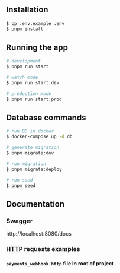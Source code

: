 ## Installation

```bash
$ cp .env.example .env
$ pnpm install
```

## Running the app

```bash
# development
$ pnpm run start

# watch mode
$ pnpm run start:dev

# production mode
$ pnpm run start:prod
```

## Database commands
```bash
# run DB in docker
$ docker-compose up -d db

# generate migration
$ pnpm migrate:dev

# run migration
$ pnpm migrate:deploy

# run seed
$ pnpm seed
```
## Documentation
### Swagger
http://localhost:8080/docs

### HTTP requests examples
#### ```payments_webhook.http``` file in root of project
